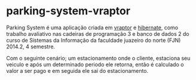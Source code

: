 parking-system-vraptor
======================

Parking System é uma aplicação criada em [vraptor](http://www.vraptor.org/) e [hibernate](http://hibernate.org/), como trabalho avaliativo nas cadeiras de programação 3 e banco de dados 2 do curso de Sistemas da Informação da faculdade juazeiro do norte (FJN) 2014.2, 4 semestre. 

Com o seguinte cenário; um estacionamento onde o cliente, estaciona seu veiculo e após um determinado periodo ele retorna, então é calculado o valor a ser pago e em seguida ele sai do estacionamento.


